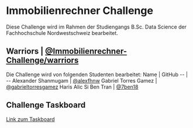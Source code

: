# Immobilienrechner Challenge

Diese Challenge wird im Rahmen der Studiengangs B.Sc. Data Science der Fachhochschule Nordwestschweiz bearbeitet.

## Warriors | [@Immobilienrechner-Challenge/warriors](https://github.com/orgs/Immobilienrechner-Challenge/teams/warriors)
Die Challenge wird von folgenden Studenten bearbeitet:
Name | GitHub
-- | --
Alexander Shanmugam  | [@alexfhnw](https://github.com/alexfhnw)
Gabriel Torres Gamez | [@gabrieltorresgamez](https://github.com/gabrieltorresgamez)
Haris Alic 
Si Ben Tran | [@7ben18](https://github.com/7ben18)

## Challenge Taskboard
[Link zum Taskboard](https://github.com/orgs/Immobilienrechner-Challenge/projects/1)

